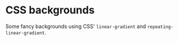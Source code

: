 # CSS backgrounds

Some fancy backgrounds using CSS' `linear-gradient` and `repeating-linear-gradient`.

